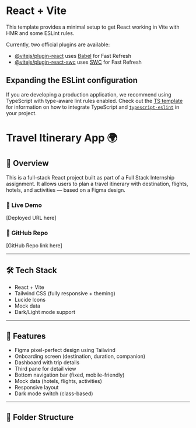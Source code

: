 # React + Vite

This template provides a minimal setup to get React working in Vite with HMR and some ESLint rules.

Currently, two official plugins are available:

- [@vitejs/plugin-react](https://github.com/vitejs/vite-plugin-react/blob/main/packages/plugin-react) uses [Babel](https://babeljs.io/) for Fast Refresh
- [@vitejs/plugin-react-swc](https://github.com/vitejs/vite-plugin-react/blob/main/packages/plugin-react-swc) uses [SWC](https://swc.rs/) for Fast Refresh

## Expanding the ESLint configuration

If you are developing a production application, we recommend using TypeScript with type-aware lint rules enabled. Check out the [TS template](https://github.com/vitejs/vite/tree/main/packages/create-vite/template-react-ts) for information on how to integrate TypeScript and [`typescript-eslint`](https://typescript-eslint.io) in your project.



# Travel Itinerary App 🌍

## 📱 Overview

This is a full-stack React project built as part of a Full Stack Internship assignment. It allows users to plan a travel itinerary with destination, flights, hotels, and activities — based on a Figma design.

### 🌟 Live Demo
[Deployed URL here]

### 📂 GitHub Repo
[GitHub Repo link here]

---

## 🛠 Tech Stack

- React + Vite
- Tailwind CSS (fully responsive + theming)
- Lucide Icons
- Mock data
- Dark/Light mode support

---

## 🎨 Features

- Figma pixel-perfect design using Tailwind
- Onboarding screen (destination, duration, companion)
- Dashboard with trip details
- Third pane for detail view
- Bottom navigation bar (fixed, mobile-friendly)
- Mock data (hotels, flights, activities)
- Responsive layout
- Dark mode switch (class-based)

---

## 📁 Folder Structure

